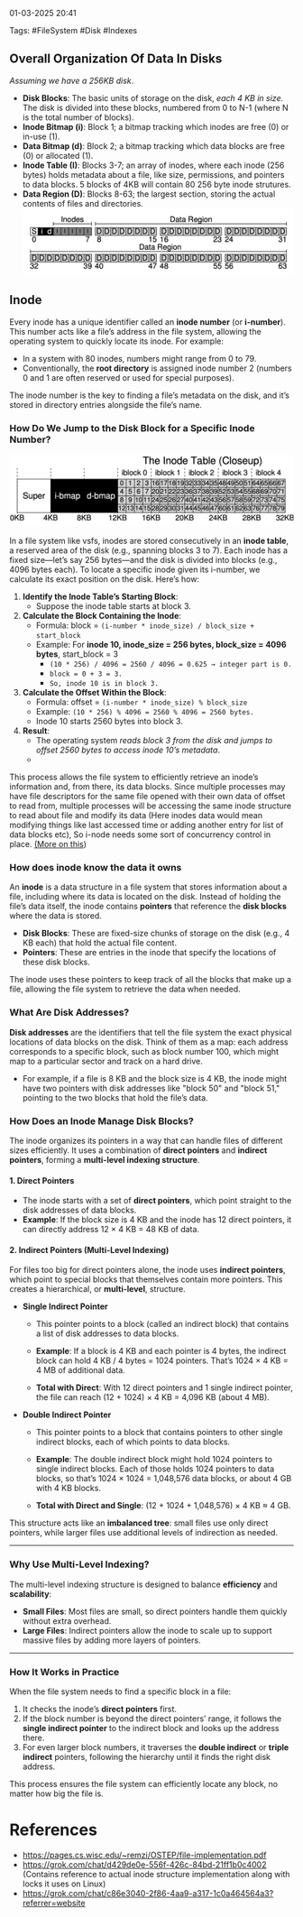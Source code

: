 
01-03-2025 20:41

Tags: #FileSystem #Disk #Indexes 

## Overall Organization Of Data In Disks

*Assuming we have a 256KB disk*.
- **Disk Blocks**: The basic units of storage on the disk, *each 4 KB in size.* The disk is divided into these blocks, numbered from 0 to N-1 (where N is the total number of blocks).
- **Inode Bitmap (i)**: Block 1; a bitmap tracking which inodes are free (0) or in-use (1).
- **Data Bitmap (d)**: Block 2; a bitmap tracking which data blocks are free (0) or allocated (1).
- **Inode Table (I)**: Blocks 3-7; an array of inodes, where each inode (256 bytes) holds metadata about a file, like size, permissions, and pointers to data blocks.
  5 blocks of 4KB will contain 80 256 byte inode strutures.
- **Data Region (D)**: Blocks 8-63; the largest section, storing the actual contents of files and directories.
![Pasted image 20250301204506.png](Media/pasted-image-20250301204506.png)

## Inode

Every inode has a unique identifier called an **inode number** (or **i-number**). This number acts like a file’s address in the file system, allowing the operating system to quickly locate its inode. For example:
- In a system with 80 inodes, numbers might range from 0 to 79.
- Conventionally, the **root directory** is assigned inode number 2 (numbers 0 and 1 are often reserved or used for special purposes).

The inode number is the key to finding a file’s metadata on the disk, and it’s stored in directory entries alongside the file’s name.

### How Do We Jump to the Disk Block for a Specific Inode Number?

![Pasted image 20250301210115.png](Media/pasted-image-20250301210115.png)

In a file system like vsfs, inodes are stored consecutively in an **inode table**, a reserved area of the disk (e.g., spanning blocks 3 to 7). Each inode has a fixed size—let’s say 256 bytes—and the disk is divided into blocks (e.g., 4096 bytes each). To locate a specific inode given its i-number, we calculate its exact position on the disk. Here’s how:

1. **Identify the Inode Table’s Starting Block**:  
    - Suppose the inode table starts at block 3.  
2. **Calculate the Block Containing the Inode**:  
    - Formula: block = `(i-number * inode_size) / block_size + start_block`
    - Example: For **inode 10, inode_size = 256 bytes, block_size = 4096 bytes**,
      start_block = 3
        - `(10 * 256) / 4096 = 2560 / 4096 = 0.625 → integer part is 0.`
        - `block = 0 + 3 = 3.`
        - `So, inode 10 is in block 3.`
3. **Calculate the Offset Within the Block**:  
    - Formula: offset = `(i-number * inode_size) % block_size`
    - Example: `(10 * 256) % 4096 = 2560 % 4096 = 2560 bytes.`
    - Inode 10 starts 2560 bytes into block 3.
4. **Result**:  
    - The operating system *reads block 3 from the disk and jumps to offset 2560 bytes to access inode 10’s metadata*.
    - 
This process allows the file system to efficiently retrieve an inode’s information and, from there, its data blocks.
Since multiple processes may have file descriptors for the same file opened with their own data of offset to read from, multiple processes will be accessing the same inode structure to read about file and modify its data (Here inodes data would mean modifying things like last accessed time or adding another entry for list of data blocks etc), So i-node needs some sort of concurrency control in place. [(More on this](https://grok.com/chat/d429de0e-556f-426c-84bd-21ff1b0c4002 ))

### How does inode know the data it owns

An **inode** is a data structure in a file system that stores information about a file, including where its data is located on the disk. Instead of holding the file’s data itself, the inode contains **pointers** that reference the **disk blocks** where the data is stored.
- **Disk Blocks**: These are fixed-size chunks of storage on the disk (e.g., 4 KB each) that hold the actual file content.
- **Pointers**: These are entries in the inode that specify the locations of these disk blocks.
  
The inode uses these pointers to keep track of all the blocks that make up a file, allowing the file system to retrieve the data when needed.

### What Are Disk Addresses?

**Disk addresses** are the identifiers that tell the file system the exact physical locations of data blocks on the disk. Think of them as a map: each address corresponds to a specific block, such as block number 100, which might map to a particular sector and track on a hard drive.

- For example, if a file is 8 KB and the block size is 4 KB, the inode might have two pointers with disk addresses like "block 50" and "block 51," pointing to the two blocks that hold the file’s data.

### How Does an Inode Manage Disk Blocks?

The inode organizes its pointers in a way that can handle files of different sizes efficiently. It uses a combination of **direct pointers** and **indirect pointers**, forming a **multi-level indexing structure**.
#### 1. **Direct Pointers**

- The inode starts with a set of **direct pointers**, which point straight to the disk addresses of data blocks.
- **Example**: If the block size is 4 KB and the inode has 12 direct pointers, it can directly address 12 × 4 KB = 48 KB of data.
  
#### 2. **Indirect Pointers (Multi-Level Indexing)**

For files too big for direct pointers alone, the inode uses **indirect pointers**, which point to special blocks that themselves contain more pointers. This creates a hierarchical, or **multi-level**, structure.

- **Single Indirect Pointer**
    - This pointer points to a block (called an indirect block) that contains a list of disk addresses to data blocks.
      
    - **Example**: If a block is 4 KB and each pointer is 4 bytes, the indirect block can hold 4 KB / 4 bytes = 1024 pointers. That’s 1024 × 4 KB = 4 MB of additional data.
      
    - **Total with Direct**: With 12 direct pointers and 1 single indirect pointer, the file can reach (12 + 1024) × 4 KB = 4,096 KB (about 4 MB).

  
- **Double Indirect Pointer**
    - This pointer points to a block that contains pointers to other single indirect blocks, each of which points to data blocks.
    
    - **Example**: The double indirect block might hold 1024 pointers to single indirect blocks. Each of those holds 1024 pointers to data blocks, so that’s 1024 × 1024 = 1,048,576 data blocks, or about 4 GB with 4 KB blocks.
      
    - **Total with Direct and Single**: (12 + 1024 + 1,048,576) × 4 KB ≈ 4 GB.  

This structure acts like an **imbalanced tree**: small files use only direct pointers, while larger files use additional levels of indirection as needed.

---

### Why Use Multi-Level Indexing?

The multi-level indexing structure is designed to balance **efficiency** and **scalability**:

- **Small Files**: Most files are small, so direct pointers handle them quickly without extra overhead.
- **Large Files**: Indirect pointers allow the inode to scale up to support massive files by adding more layers of pointers.

---

### How It Works in Practice

When the file system needs to find a specific block in a file:

1. It checks the inode’s **direct pointers** first.
2. If the block number is beyond the direct pointers’ range, it follows the **single indirect pointer** to the indirect block and looks up the address there.
3. For even larger block numbers, it traverses the **double indirect** or **triple indirect** pointers, following the hierarchy until it finds the right disk address.
  
This process ensures the file system can efficiently locate any block, no matter how big the file is.



# References

- https://pages.cs.wisc.edu/~remzi/OSTEP/file-implementation.pdf
- https://grok.com/chat/d429de0e-556f-426c-84bd-21ff1b0c4002 (Contains reference to actual inode structure implementation along with locks it uses on Linux)
- https://grok.com/chat/c86e3040-2f86-4aa9-a317-1c0a464564a3?referrer=website